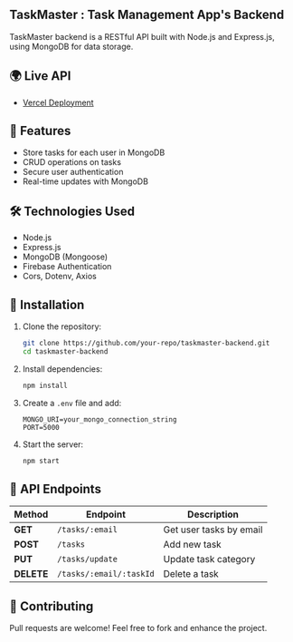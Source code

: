 ## TaskMaster : Task Management App's Backend

TaskMaster backend is a RESTful API built with Node.js and Express.js, using MongoDB for data storage.

## 🌍 Live API
- [Vercel Deployment](https://taskmaster-backend-mocha.vercel.app/)

## 📌 Features
- Store tasks for each user in MongoDB
- CRUD operations on tasks
- Secure user authentication
- Real-time updates with MongoDB

## 🛠️ Technologies Used
- Node.js
- Express.js
- MongoDB (Mongoose)
- Firebase Authentication
- Cors, Dotenv, Axios

## 🏰 Installation
1. Clone the repository:
   ```sh
   git clone https://github.com/your-repo/taskmaster-backend.git
   cd taskmaster-backend
   ```
2. Install dependencies:
   ```sh
   npm install
   ```
3. Create a `.env` file and add:
   ```env
   MONGO_URI=your_mongo_connection_string
   PORT=5000
   ```
4. Start the server:
   ```sh
   npm start
   ```

## 🔗 API Endpoints
| Method | Endpoint           | Description                |
|--------|-------------------|----------------------------|
| **GET**  | `/tasks/:email`  | Get user tasks by email    |
| **POST** | `/tasks`         | Add new task               |
| **PUT**  | `/tasks/update`  | Update task category       |
| **DELETE** | `/tasks/:email/:taskId` | Delete a task |

## 🤝 Contributing
Pull requests are welcome! Feel free to fork and enhance the project.